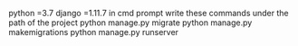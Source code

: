 python =3.7
django =1.11.7
in cmd prompt write these commands under the path of the project
python manage.py migrate
python manage.py makemigrations
python manage.py runserver
